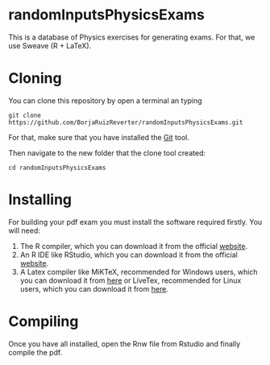 # randomInputsPhysicsExams
This is a database of Physics exercises for generating exams. For that, we use Sweave (R + LaTeX).

# Cloning 
You can clone this repository by open a terminal an typing
```shell
git clone https://github.com/BorjaRuizReverter/randomInputsPhysicsExams.git
```
For that, make sure that you have installed the [Git](https://git-scm.com/downloads) tool.

Then navigate to the new folder that the clone tool created:
```shell
cd randomInputsPhysicsExams
```

# Installing
For building your pdf exam you must install the software required firstly. You will need:
1. The R compiler, which you can download it from the official [website](https://cran.r-project.org/mirrors.html).
2. An R IDE like RStudio, which you can download it from the official [website](https://www.rstudio.com/products/rstudio/download/).
3. A Latex compiler like MiKTeX, recommended for Windows users, which you can download it from [here](https://miktex.org/download) or LiveTex, recommended for Linux users, which you can download it from [here](https://tug.org/texlive/acquire-netinstall.html).

# Compiling
Once you have all installed, open the Rnw file from Rstudio and finally compile the pdf.